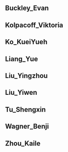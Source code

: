 ## Buckley_Evan

## Kolpacoff_Viktoria

## Ko_KueiYueh

## Liang_Yue

## Liu_Yingzhou

## Liu_Yiwen

## Tu_Shengxin

## Wagner_Benji

## Zhou_Kaile
